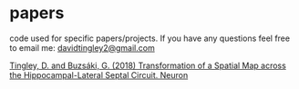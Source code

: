 # papers
code used for specific papers/projects. If you have any questions feel free to email me: davidtingley2@gmail.com

[Tingley, D. and Buzsáki, G. (2018) Transformation of a Spatial Map across the Hippocampal-Lateral Septal Circuit. Neuron](https://github.com/DavidTingley/papers/LS_phasecoding)

